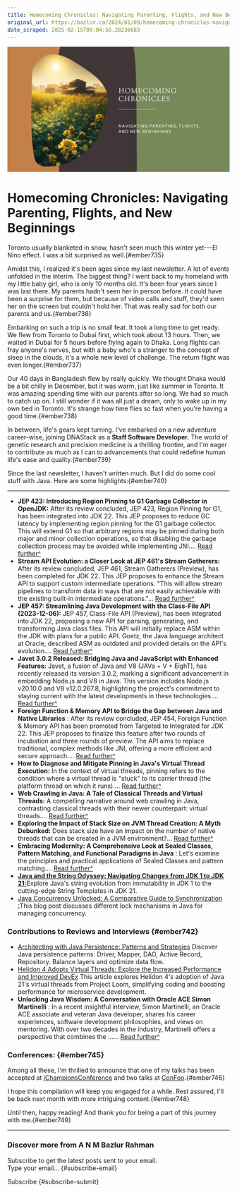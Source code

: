 ```yaml
---
title: Homecoming Chronicles: Navigating Parenting, Flights, and New Beginnings
original_url: https://bazlur.ca/2024/01/09/homecoming-chronicles-navigating-parenting-flights-and-new-beginnings/
date_scraped: 2025-02-15T09:04:56.28236683
---
```


![](images/1704519735509.png)

Homecoming Chronicles: Navigating Parenting, Flights, and New Beginnings
========================================================================

Toronto usually blanketed in snow, hasn't seen much this winter yet---El Nino effect. I was a bit surprised as well.{#ember735}

Amidst this, I realized it's been ages since my last newsletter. A lot of events unfolded in the interim. The biggest thing? I went back to my homeland with my little baby girl, who is only 10 months old. It's been four years since I was last there. My parents hadn't seen her in person before. It could have been a surprise for them, but because of video calls and stuff, they'd seen her on the screen but couldn't hold her. That was really sad for both our parents and us.{#ember736}

Embarking on such a trip is no small feat. It took a long time to get ready. We flew from Toronto to Dubai first, which took about 13 hours. Then, we waited in Dubai for 5 hours before flying again to Dhaka. Long flights can fray anyone's nerves, but with a baby who's a stranger to the concept of sleep in the clouds, it's a whole new level of challenge. The return flight was even longer.{#ember737}

Our 40 days in Bangladesh flew by really quickly. We thought Dhaka would be a bit chilly in December, but it was warm, just like summer in Toronto. It was amazing spending time with our parents after so long. We had so much to catch up on. I still wonder if it was all just a dream, only to wake up in my own bed in Toronto. It's strange how time flies so fast when you're having a good time.{#ember738}

In between, life's gears kept turning. I've embarked on a new adventure career-wise, joining DNAStack as a **Staff Software Developer.** The world of genetic research and precision medicine is a thrilling frontier, and I'm eager to contribute as much as I can to advancements that could redefine human life's ease and quality.{#ember739}

Since the last newsletter, I haven't written much. But I did do some cool stuff with Java. Here are some highlights:{#ember740}

*** ** * ** ***

* **JEP 423: Introducing Region Pinning to G1 Garbage Collector in OpenJDK:** After its review concluded, JEP 423, Region Pinning for G1, has been integrated into JDK 22. This JEP proposes to reduce GC latency by implementing region pinning for the G1 garbage collector. This will extend G1 so that arbitrary regions may be pinned during both major and minor collection operations, so that disabling the garbage collection process may be avoided while implementing JNI.... [Read further\^](https://www.infoq.com//news/2023/12/region-pinning-to-g1-gc)
* **Stream API Evolution: a Closer Look at JEP 461's Stream Gatherers:** After its review concluded, JEP 461, Stream Gatherers (Preview), has been completed for JDK 22. This JEP proposes to enhance the Stream API to support custom intermediate operations. "This will allow stream pipelines to transform data in ways that are not easily achievable with the existing built-in intermediate operations."... [Read further\^](https://www.infoq.com//news/2023/12/stream-api-evolution)
* **JEP 457: Streamlining Java Development with the Class-File API (2023-12-06):** JEP 457, Class-File API (Preview), has been integrated into JDK 22, proposing a new API for parsing, generating, and transforming Java class files. This API will initially replace ASM within the JDK with plans for a public API. Goetz, the Java language architect at Oracle, described ASM as outdated and provided details on the API's evolution.... [Read further\^](https://www.infoq.com//news/2023/12/jep-457-new-class-file-api)
* **Javet 3.0.2 Released: Bridging Java and JavaScript with Enhanced Features:** Javet, a fusion of Java and V8 (JAVa + V + EighT), has recently released its version 3.0.2, marking a significant advancement in embedding Node.js and V8 in Java. This version includes Node.js v20.10.0 and V8 v12.0.267.8, highlighting the project's commitment to staying current with the latest developments in these technologies.... [Read further\^](https://www.infoq.com//news/2023/12/javet-302-released)
* **Foreign Function \& Memory API to Bridge the Gap between Java and Native Libraries** : After its review concluded, JEP 454, Foreign Function \& Memory API has been promoted from Targeted to Integrated for JDK 22. This JEP proposes to finalize this feature after two rounds of incubation and three rounds of preview. The API aims to replace traditional, complex methods like JNI, offering a more efficient and secure approach.... [Read further\^](https://www.infoq.com//news/2023/10/foreign-function-and-memory-api)
* **How to Diagnose and Mitigate Pinning in Java's Virtual Thread Execution:** In the context of virtual threads, pinning refers to the condition where a virtual thread is "stuck" to its carrier thread (the platform thread on which it runs).... [Read further\^](https://foojay.io/today/how-to-diagnose-and-mitigate-pinning-in-javas-virtual-thread-execution/)
* **Web Crawling in Java: A Tale of Classical Threads and Virtual Threads:** A compelling narrative around web crawling in Java, contrasting classical threads with their newer counterpart: virtual threads.... [Read further\^](https://foojay.io/today/web-crawling-in-java-a-tale-of-classical-threads-and-virtual-threads/)
* **Exploring the Impact of Stack Size on JVM Thread Creation: A Myth Debunked:** Does stack size have an impact on the number of native threads that can be created in a JVM environment?... [Read further\^](https://foojay.io/today/exploring-the-impact-of-stack-size-on-jvm-thread-creation-a-myth-debunked/)
* **Embracing Modernity: A Comprehensive Look at Sealed Classes, Pattern Matching, and Functional Paradigms in Java** : Let's examine the principles and practical applications of Sealed Classes and pattern matching.... [Read further\^](https://foojay.io/today/embracing-modernity-a-comprehensive-look-at-sealed-classes-pattern-matching-and-functional-paradigms-in-java/)
* [**Java and the String Odyssey: Navigating Changes from JDK 1 to JDK 21:**](https://www.unlogged.io/post/java-and-the-string-odyssey-navigating-changes-from-jdk-1-to-jdk-21)Explore Java's string evolution from immutability in JDK 1 to the cutting-edge String Templates in JDK 21.
* [Java Concurrency Unlocked: A Comparative Guide to Synchronization :](https://www.unlogged.io/post/java-concurrency-unlocked-a-comparative-guide-to-synchronization-tools)This blog post discusses different lock mechanisms in Java for managing concurrency.

### Contributions to Reviews and Interviews {#ember742}

* [Architecting with Java Persistence: Patterns and Strategies](https://www.infoq.com/articles/architecting-java-persistence-patterns-and-strategies) Discover Java persistence patterns: Driver, Mapper, DAO, Active Record, Repository. Balance layers and optimize data flow.
* [Helidon 4 Adopts Virtual Threads: Explore the Increased Performance and Improved DevEx](https://www.infoq.com/articles/helidon-4-adopts-virtual-threads) This article explores Helidon 4's adoption of Java 21's virtual threads from Project Loom, simplifying coding and boosting performance for microservice development.
* **Unlocking Java Wisdom: A Conversation with Oracle ACE Simon Martinelli** : In a recent insightful interview, Simon Martinelli, an Oracle ACE associate and veteran Java developer, shares his career experiences, software development philosophies, and views on mentoring. With over two decades in the industry, Martinelli offers a perspective that combines the ...... [Read further\^](https://foojay.io/today/unlocking-java-wisdom-a-conversation-with-oracle-ace-simon-martinelli/)

### Conferences: {#ember745}

Among all these, I'm thrilled to announce that one of my talks has been accepted at [jChampionsConference](https://jchampionsconf.com/schedule.html#rahmanCard) and two talks at [ConFoo](https://confoo.ca/en/speaker/a-n-m-bazlur-rahman-1).{#ember746}

I hope this compilation will keep you engaged for a while. Rest assured, I'll be back next month with more intriguing content.{#ember748}

Until then, happy reading! And thank you for being a part of this journey with me.{#ember749}  

*** ** * ** ***

### Discover more from A N M Bazlur Rahman

Subscribe to get the latest posts sent to your email.  
Type your email... {#subscribe-email}

Subscribe {#subscribe-submit}
